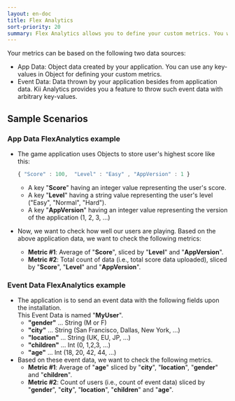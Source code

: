 ```yaml
---
layout: en-doc
title: Flex Analytics
sort-priority: 20
summary: Flex Analytics allows you to define your custom metrics. You will be able to define your metrics based on the data generated by your application, with the flexibility of letting you freely define facts and dimensions.
---
```

Your metrics can be based on the following two data sources:

* App Data: Object data created by your application. You can use any key-values in Object for defining your custom metrics.
* Event Data: Data thrown by your application besides from application data. Kii Analytics provides you a feature to throw such event data with arbitrary key-values.


## Sample Scenarios

### App Data FlexAnalytics example

* The game application uses Objects to store user's highest score like this:

    ```javascript
    { "Score" : 100,  "Level" : "Easy" , "AppVersion" : 1 }
    ```

    * A key "**Score**" having an integer value representing the user's score.
    * A key "**Level**" having a string value representing the user's level ("Easy", "Normal", "Hard").
    * A key "**AppVersion**" having an integer value representing the version of the application (1, 2, 3, ...)

* Now, we want to check how well our users are playing.   Based on the above application data, we want to check the following metrics:
    * **Metric #1**: Average of "**Score**", sliced by "**Level**" and "**AppVersion**".
    * **Metric #2**: Total count of data (i.e., total score data uploaded), sliced by "**Score**", "**Level**" and "**AppVersion**".

### Event Data FlexAnalytics example

* The application is to send an event data with the following fields upon the installation.<BR />This Event Data is named "**MyUser**".
    * **"gender"** ... String (M or F)
    * **"city"** ... String (San Francisco, Dallas, New York, ...)
    * **"location"** ... String (UK, EU, JP, ...)
    * **"children"** ... Int (0, 1,2,3, ...)
    * **"age"** ... Int (18, 20, 42, 44, ...)
* Based on these event data, we want to check the following metrics.
    * **Metric #1**: Average of "**age**" sliced by "**city**", "**location**", "**gender**" and "**children**".
    * **Metric #2**: Count of users (i.e., count of event data) sliced by "**gender**", "**city**", "**location**", "**children**" and "**age**".